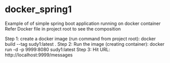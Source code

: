# docker_spring1
Example of of simple spring boot application running on docker container
Refer Docker file in project root to see the composition

Step 1: create a docker image (run command from project root): docker build --tag sudy1:latest .
Step 2: Run the image (creating container): docker run -d -p 9999:8080 sudy1:latest
Step 3: Hit URL: http://localhost:9999/messages
